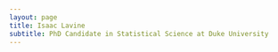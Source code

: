 ```yaml
---
layout: page
title: Isaac Lavine
subtitle: PhD Candidate in Statistical Science at Duke University
---
```

